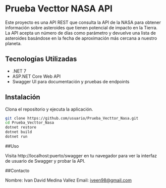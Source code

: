 # Prueba Vecttor NASA API

Este proyecto es una API REST que consulta la API de la NASA para obtener información sobre asteroides que tienen potencial de impacto en la Tierra. La API acepta un número de días como parámetro y devuelve una lista de asteroides basándose en la fecha de aproximación más cercana a nuestro planeta.

## Tecnologías Utilizadas

- .NET 7
- ASP.NET Core Web API
- Swagger UI para documentación y pruebas de endpoints

## Instalación

Clona el repositorio y ejecuta la aplicación.

```bash
git clone https://github.com/usuario/Prueba_Vecttor_Nasa.git
cd Prueba_Vecttor_Nasa
dotnet restore
dotnet build
dotnet run
```

##Uso

Visita http://localhost:puerto/swagger en tu navegador para ver la interfaz de usuario de Swagger y probar la API.

##Contacto

Nombre: Ivan David Medina Vallez
Email: iveen98@gmail.com
